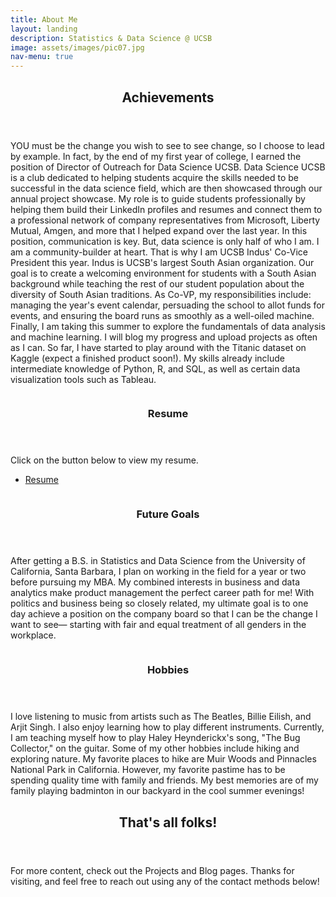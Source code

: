 ```yaml
---
title: About Me
layout: landing
description: Statistics & Data Science @ UCSB
image: assets/images/pic07.jpg
nav-menu: true
---
```


<!-- Main -->
<div id="main">

<!-- One -->
<section id="one">
	<div class="inner">
		<header class="major">
			<h2>Achievements</h2>
		</header>
		<p>YOU must be the change you wish to see to see change, so I choose to lead by example. In fact, by the end of my first year of college, I earned the position of Director of Outreach for Data Science UCSB. Data Science UCSB is a club dedicated to helping students acquire the skills needed to be successful in the data science field, which are then showcased through our annual project showcase. My role is to guide students professionally by helping them build their LinkedIn profiles and resumes and connect them to a professional network of company representatives from Microsoft, Liberty Mutual, Amgen, and more that I helped expand over the last year. In this position, communication is key.
			But, data science is only half of who I am. I am a community-builder at heart. That is why I am UCSB Indus' Co-Vice President this year. Indus is UCSB's largest South Asian organization. Our goal is to create a welcoming environment for students with a South Asian background while teaching the rest of our student population about the diversity of South Asian traditions. As Co-VP, my responsibilities include: managing the year's event calendar, persuading the school to allot funds for events, and ensuring the board runs as smoothly as a well-oiled machine. 
			Finally, I am taking this summer to explore the fundamentals of data analysis and machine learning. I will blog my progress and upload projects as often as I can. So far, I have started to play around with the Titanic dataset on Kaggle (expect a finished product soon!). My skills already include intermediate knowledge of Python, R, and SQL, as well as certain data visualization tools such as Tableau.</p>
	</div>
</section>

<!-- Two -->
<section id="two" class="spotlights">
	<section>
		<a href="generic.html" class="image">
			<img src="{% link assets/images/pic08.jpg %}" alt="" data-position="center center" />
		</a>
		<div class="content">
			<div class="inner">
				<header class="major">
					<h3>Resume</h3>
				</header>
				<p>Click on the button below to view my resume.</p>
				<ul class="actions">
					<li><a href="officialResume2024.pdf" class="button">Resume</a></li>
				</ul>
			</div>
		</div>
	</section>
	<section>
		<a href="generic.html" class="image">
			<img src="{% link assets/images/pic09.jpg %}" alt="" data-position="top center" />
		</a>
		<div class="content">
			<div class="inner">
				<header class="major">
					<h3>Future Goals</h3>
				</header>
				<p>After getting a B.S. in Statistics and Data Science from the University of California, Santa Barbara, I plan on working in the field for a year or two before pursuing my MBA. My combined interests in business and data analytics make product management the perfect career path for me! With politics and business being so closely related, my ultimate goal is to one day achieve a position on the company board so that I can be the change I want to see— starting with fair and equal treatment of all genders in the workplace.</p>
			</div>
		</div>
	</section>
	<section>
		<a href="generic.html" class="image">
			<img src="{% link assets/images/pic10.jpg %}" alt="" data-position="25% 25%" />
		</a>
		<div class="content">
			<div class="inner">
				<header class="major">
					<h3>Hobbies</h3>
				</header>
				<p>I love listening to music from artists such as The Beatles, Billie Eilish, and Arjit Singh. I also enjoy learning how to play different instruments. Currently, I am teaching myself how to play Haley Heynderickx's song, "The Bug Collector," on the guitar. Some of my other hobbies include hiking and exploring nature. My favorite places to hike are Muir Woods and Pinnacles National Park in California. However, my favorite pastime has to be spending quality time with family and friends. My best memories are of my family playing badminton in our backyard in the cool summer evenings!</p>
			</div>
		</div>
	</section>
</section>

<!-- Three -->
<section id="three">
	<div class="inner">
		<header class="major">
			<h2>That's all folks!</h2>
		</header>
		<p>For more content, check out the Projects and Blog pages. Thanks for visiting, and feel free to reach out using any of the contact methods below!</p>
	</div>
</section>

</div>
